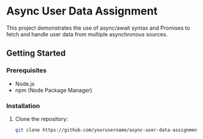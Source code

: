 # Async User Data Assignment

This project demonstrates the use of async/await syntax and Promises to fetch and handle user data from multiple asynchronous sources.

## Getting Started

### Prerequisites
- Node.js
- npm (Node Package Manager)

### Installation
1. Clone the repository:
   ```bash
   git clone https://github.com/yourusername/async-user-data-assignment.git